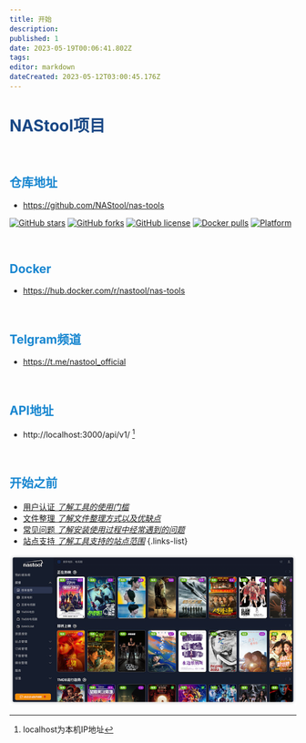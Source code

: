 ```yaml
---
title: 开始
description: 
published: 1
date: 2023-05-19T00:06:41.802Z
tags: 
editor: markdown
dateCreated: 2023-05-12T03:00:45.176Z
---
```


# <font color=#184785>NAStool项目</font>
</br>

## <font color=#1786D0>仓库地址</font>
*  https://github.com/NAStool/nas-tools

[![GitHub stars](https://img.shields.io/github/stars/NAStool/nas-tools?style=for-the-badge)](https://github.com/NAStool/nas-tools/stargazers) [![GitHub forks](https://img.shields.io/github/forks/NAStool/nas-tools?style=for-the-badge)](https://github.com/NAStool/nas-tools/network/members) [![GitHub license](https://img.shields.io/github/license/NAStool/nas-tools?style=for-the-badge)](https://github.com/NAStool/nas-tools/blob/master/LICENSE.md) [![Docker pulls](https://img.shields.io/docker/pulls/nastool/nas-tools?style=for-the-badge)](https://hub.docker.com/r/nastool/nas-tools) [![Platform](https://img.shields.io/badge/platform-amd64/arm64-pink?style=for-the-badge)](https://hub.docker.com/r/nastool/nas-tools)

</br>

## <font color=#1786D0>Docker</font>
*  https://hub.docker.com/r/nastool/nas-tools
</br>

## <font color=#1786D0>Telgram频道</font>
*  https://t.me/nastool_official
</br>

## <font color=#1786D0>API地址</font>
*  http://localhost:3000/api/v1/ [^1]
</br>

## <font color=#1786D0>开始之前</font>
- [用户认证 *了解工具的使用门槛*](/名词解释#用户认证)
- [文件整理 *了解文件整理方式以及优缺点*](/名词解释#转移方式)
- [常见问题 *了解安装使用过程中经常遇到的问题*](/常见问题)
- [站点支持 *了解工具支持的站点范围*](/支持站点)
{.links-list}

![nastool.png](/images/nastool.png)

[^1]:localhost为本机IP地址


